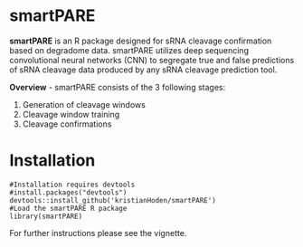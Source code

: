 # smartPARE

__smartPARE__ is an R package designed for sRNA cleavage confirmation based on degradome data. smartPARE utilizes deep sequencing convolutional neural networks (CNN) to segregate true and false predictions of sRNA cleavage data produced by any sRNA cleavage prediction tool. 


__Overview__ - smartPARE consists of the 3 following stages: 

1. Generation of cleavage windows 
1. Cleavage window training
1. Cleavage confirmations  

# Installation

```{r}
#Installation requires devtools
#install.packages("devtools")
devtools::install_github('kristianHoden/smartPARE')
#Load the smartPARE R package
library(smartPARE)
```

For further instructions please see the vignette.

